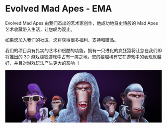 # Evolved Mad Apes - EMA

Evolved Mad Apes 由我们杰出的艺术家创作，他成功地将史诗般的 Mad Apes 艺术收藏带入生活，让您叹为观止。

如果您加入我们的社区，您将获得很多福利、支持和赠品。

我们的项目具有扎实的艺术和很酷的功能，拥有一只进化的疯狂猿将让您在我们即将推出的 3D 游戏赚钱游戏中占有一席之地，您的猿越稀有它在游戏中的表现就越好，并且对游戏玩法产生更大的影响 ！

![NFT](34331221341.jpg)
